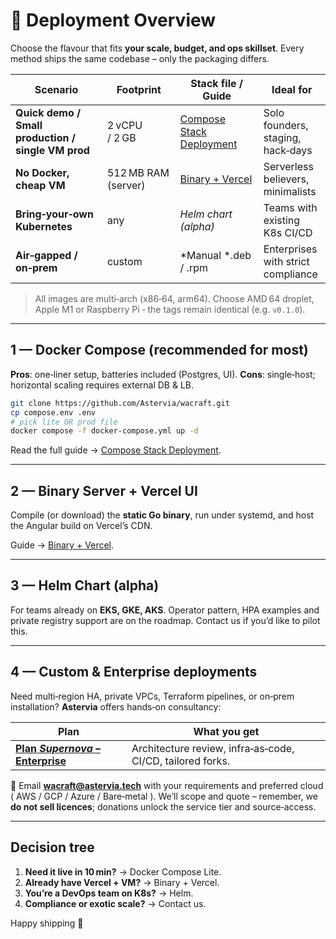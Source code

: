 # 🚀 Deployment Overview

Choose the flavour that fits **your scale, budget, and ops skillset**. Every
method ships the same codebase – only the packaging differs.

| Scenario                                           | Footprint           | Stack file / Guide                              | Ideal for                          |
| -------------------------------------------------- | ------------------- | ----------------------------------------------- | ---------------------------------- |
| **Quick demo / Small production / single VM prod** | 2 vCPU / 2 GB       | [Compose Stack Deployment](./docker-compose.md) | Solo founders, staging, hack‑days  |
| **No Docker, cheap VM**                            | 512 MB RAM (server) | [Binary + Vercel](../binary-vercel.md)          | Serverless believers, minimalists  |
| **Bring‑your‑own Kubernetes**                      | any                 | _Helm chart (alpha)_                            | Teams with existing K8s CI/CD      |
| **Air‑gapped / on‑prem**                           | custom              | \*Manual \*.deb / .rpm                          | Enterprises with strict compliance |

> All images are multi‑arch (x86‑64, arm64). Choose AMD 64 droplet, Apple M1 or
> Raspberry Pi ‑ the tags remain identical (e.g. `v0.1.0`).

---

## 1 — Docker Compose (recommended for most)

**Pros**: one‑liner setup, batteries included (Postgres, UI).
**Cons**: single‑host; horizontal scaling requires external DB & LB.

```bash
git clone https://github.com/Astervia/wacraft.git
cp compose.env .env
# pick lite OR prod file
docker compose -f docker-compose.yml up -d
```

Read the full guide → [Compose Stack Deployment](./docker-compose.md).

---

## 2 — Binary Server + Vercel UI

Compile (or download) the **static Go binary**, run under systemd, and host the
Angular build on Vercel’s CDN.

Guide → [Binary + Vercel](../binary-vercel.md).

---

## 3 — Helm Chart (alpha)

For teams already on **EKS, GKE, AKS**. Operator pattern, HPA examples and
private registry support are on the roadmap. Contact us if you’d like to pilot
this.

---

## 4 — Custom & Enterprise deployments

Need multi‑region HA, private VPCs, Terraform pipelines, or on‑prem
installation? **Astervia** offers hands‑on consultancy:

| Plan                                                     | What you get                                               |
| -------------------------------------------------------- | ---------------------------------------------------------- |
| **[Plan _Supernova_ – Enterprise](../support/plans.md)** | Architecture review, infra‑as‑code, CI/CD, tailored forks. |

📩 Email **[wacraft@astervia.tech](mailto:wacraft@astervia.tech)** with your requirements and preferred cloud
( AWS / GCP / Azure / Bare‑metal ). We’ll scope and quote – remember, we **do
not sell licences**; donations unlock the service tier and source‑access.

---

## Decision tree

1. **Need it live in 10 min?** → Docker Compose Lite.
2. **Already have Vercel + VM?** → Binary + Vercel.
3. **You’re a DevOps team on K8s?** → Helm.
4. **Compliance or exotic scale?** → Contact us.

Happy shipping 🔧
